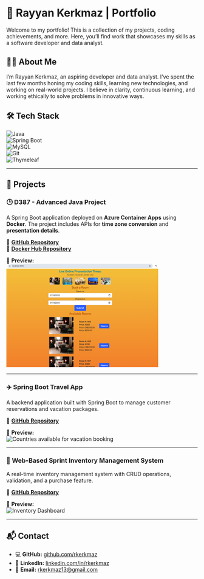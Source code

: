 # 🚀 Rayyan Kerkmaz | Portfolio  

Welcome to my portfolio! This is a collection of my projects, coding achievements, and more. Here, you’ll find work that showcases my skills as a software developer and data analyst.  

## 👨‍💻 About Me  

I’m Rayyan Kerkmaz, an aspiring developer and data analyst. I’ve spent the last few months honing my coding skills, learning new technologies, and working on real-world projects. I believe in clarity, continuous learning, and working ethically to solve problems in innovative ways.  

## 🛠️ Tech Stack  

![Java](https://img.shields.io/badge/Java-ED8B00?style=for-the-badge&logo=java&logoColor=white)  
![Spring Boot](https://img.shields.io/badge/Spring%20Boot-6DB33F?style=for-the-badge&logo=spring-boot&logoColor=white)  
![MySQL](https://img.shields.io/badge/MySQL-4479A1?style=for-the-badge&logo=mysql&logoColor=white)  
![Git](https://img.shields.io/badge/Git-F05032?style=for-the-badge&logo=git&logoColor=white)  
![Thymeleaf](https://img.shields.io/badge/Thymeleaf-005F0F?style=for-the-badge&logo=thymeleaf&logoColor=white)  

---

## 📌 Projects  

### 🕒 D387 - Advanced Java Project  
A Spring Boot application deployed on **Azure Container Apps** using **Docker**. The project includes APIs for **time zone conversion** and **presentation details**.  

🔗 **[GitHub Repository](https://gitlab.com/path-to-d387-project)**  
🔗 **[Docker Hub Repository](https://hub.docker.com/r/rkerkmaz/d387_010683870)**  

📸 **Preview:**  
<img src="Images/Advanced Java/Reservations.PNG" alt="D387 Project Screenshot" width="400">  

---

### ✈️ Spring Boot Travel App  
A backend application built with Spring Boot to manage customer reservations and vacation packages.  

🔗 **[GitHub Repository](https://gitlab.com/wgu-gitlab-environment/student-repos/Rkerkmaz/d288-back-end-programming.git)**  

📸 **Preview:**  
<img src="images/countries-vacation-booking.png" alt="Countries available for vacation booking" width="400">  

---

### 🏪 Web-Based Sprint Inventory Management System  
A real-time inventory management system with CRUD operations, validation, and a purchase feature.  

🔗 **[GitHub Repository](https://gitlab.com/path-to-inventory-project)**  

📸 **Preview:**  
<img src="images/inventory-dashboard.png" alt="Inventory Dashboard" width="400">  

---

## 📬 Contact  

- 💻 **GitHub:** [github.com/rkerkmaz](https://github.com/rkerkmaz)  
- 🔗 **LinkedIn:** [linkedin.com/in/rkerkmaz](https://www.linkedin.com/in/rkerkmaz)  
- 📧 **Email:** [rkerkmaz13@gmail.com](mailto:rkerkmaz13@gmail.com)  
